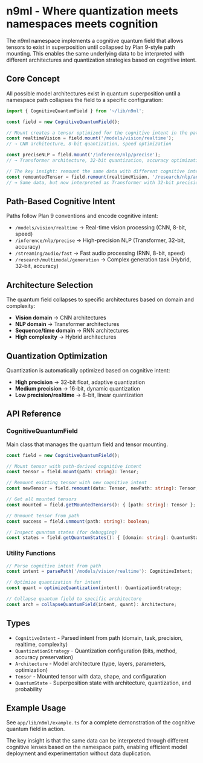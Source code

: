 # n9ml - Where quantization meets namespaces meets cognition

The n9ml namespace implements a cognitive quantum field that allows tensors to exist in superposition until collapsed by Plan 9-style path mounting. This enables the same underlying data to be interpreted with different architectures and quantization strategies based on cognitive intent.

## Core Concept

All possible model architectures exist in quantum superposition until a namespace path collapses the field to a specific configuration:

```typescript
import { CognitiveQuantumField } from '~/lib/n9ml';

const field = new CognitiveQuantumField();

// Mount creates a tensor optimized for the cognitive intent in the path
const realtimeVision = field.mount('/models/vision/realtime');
// → CNN architecture, 8-bit quantization, speed optimization

const preciseNLP = field.mount('/inference/nlp/precise');  
// → Transformer architecture, 32-bit quantization, accuracy optimization

// The key insight: remount the same data with different cognitive intent
const remountedTensor = field.remount(realtimeVision, '/research/nlp/analysis/high');
// → Same data, but now interpreted as Transformer with 32-bit precision
```

## Path-Based Cognitive Intent

Paths follow Plan 9 conventions and encode cognitive intent:

- `/models/vision/realtime` → Real-time vision processing (CNN, 8-bit, speed)
- `/inference/nlp/precise` → High-precision NLP (Transformer, 32-bit, accuracy)  
- `/streaming/audio/fast` → Fast audio processing (RNN, 8-bit, speed)
- `/research/multimodal/generation` → Complex generation task (Hybrid, 32-bit, accuracy)

## Architecture Selection

The quantum field collapses to specific architectures based on domain and complexity:

- **Vision domain** → CNN architectures
- **NLP domain** → Transformer architectures  
- **Sequence/time domain** → RNN architectures
- **High complexity** → Hybrid architectures

## Quantization Optimization

Quantization is automatically optimized based on cognitive intent:

- **High precision** → 32-bit float, adaptive quantization
- **Medium precision** → 16-bit, dynamic quantization
- **Low precision/realtime** → 8-bit, linear quantization

## API Reference

### CognitiveQuantumField

Main class that manages the quantum field and tensor mounting.

```typescript
const field = new CognitiveQuantumField();

// Mount tensor with path-derived cognitive intent
const tensor = field.mount(path: string): Tensor;

// Remount existing tensor with new cognitive intent  
const newTensor = field.remount(data: Tensor, newPath: string): Tensor;

// Get all mounted tensors
const mounted = field.getMountedTensors(): { [path: string]: Tensor };

// Unmount tensor from path
const success = field.unmount(path: string): boolean;

// Inspect quantum states (for debugging)
const states = field.getQuantumStates(): { [domain: string]: QuantumState[] };
```

### Utility Functions

```typescript
// Parse cognitive intent from path
const intent = parsePath('/models/vision/realtime'): CognitiveIntent;

// Optimize quantization for intent
const quant = optimizeQuantization(intent): QuantizationStrategy;

// Collapse quantum field to specific architecture
const arch = collapseQuantumField(intent, quant): Architecture;
```

## Types

- `CognitiveIntent` - Parsed intent from path (domain, task, precision, realtime, complexity)
- `QuantizationStrategy` - Quantization configuration (bits, method, accuracy preservation)
- `Architecture` - Model architecture (type, layers, parameters, optimization)  
- `Tensor` - Mounted tensor with data, shape, and configuration
- `QuantumState` - Superposition state with architecture, quantization, and probability

## Example Usage

See `app/lib/n9ml/example.ts` for a complete demonstration of the cognitive quantum field in action.

The key insight is that the same data can be interpreted through different cognitive lenses based on the namespace path, enabling efficient model deployment and experimentation without data duplication.